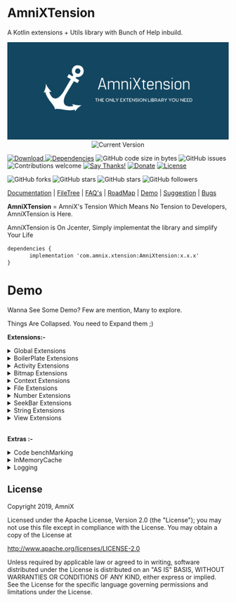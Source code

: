 # AmniXTension
A Kotlin extensions + Utils library with Bunch of Help inbuild. 

<div align="center">
<img src="art/logo.png" alt="AmniXTension" />
<br/>
<img src="https://img.shields.io/bintray/v/amnix/AmniXUtils/AmniXtension.svg?color=%23134660&label=Latest%20Version%20&style=for-the-badge" alt="Current Version">
</div>


[ ![Download](https://api.bintray.com/packages/amnix/AmniXUtils/AmniXtension/images/download.svg) ](https://bintray.com/amnix/AmniXUtils/AmniXtension/_latestVersion)
[![Dependencies](https://camo.githubusercontent.com/6266857d1c53194119edf1d9aafae7a4b301fa16/68747470733a2f2f696d672e736869656c64732e696f2f62616467652f646570656e64656e636965732d7570253230746f253230646174652d627269676874677265656e2e737667)]()
![GitHub code size in bytes](https://img.shields.io/github/languages/code-size/AmniX/AmniXtension.svg)
![GitHub issues](https://img.shields.io/github/issues-raw/AmniX/AmniXtension.svg)
![Contributions welcome](https://img.shields.io/badge/contributions-welcome-orange.svg)
[![Say Thanks!](https://img.shields.io/badge/Say%20Thanks-!-1EAEDB.svg)](https://saythanks.io/to/AmniX)
[![Donate](https://img.shields.io/badge/$-donate-ff69b4.svg?maxAge=2592000&amp;style=flat)](https://www.paypal.me/amnixtonk)
[![License](https://img.shields.io/badge/license-Apache%202-blue.svg)](http://www.apache.org/licenses/LICENSE-2.0)

![GitHub forks](https://img.shields.io/github/forks/AmniX/AmniXtension.svg?style=social)
![GitHub stars](https://img.shields.io/github/stars/AmniX/AmniXtension.svg?style=social)
![GitHub stars](https://img.shields.io/github/watchers/AmniX/AmniXtension.svg?style=social)
![GitHub followers](https://img.shields.io/github/followers/AmniX.svg?style=social)


[Documentation](docs/-amni-xtension/index.md) |
[FileTree](docs/fileTree.md) | [FAQ's](#) | [RoadMap](#) |
[Demo](https://github.com/AmniX/AmniXTension#demo) |
[Suggestion](https://github.com/AmniX/AmniXTension/issues/new) |
[Bugs](https://github.com/AmniX/AmniXTension/issues)

**AmniXTension** = AmniX's Tension Which Means No Tension to Developers, AmniXTension is Here.

AmniXTension is On Jcenter, Simply implementat the library and simplify Your Life

 ```
 dependencies {
        implementation 'com.amnix.xtension:AmniXtension:x.x.x'  
 }
 ```
 
# Demo
Wanna See Some Demo? Few are mention, Many to explore. 

Things Are Collapsed. You need to Expand them ;)

**Extensions:-**

<details><summary>Global Extensions</summary>
<p>

**Global Extensions Means You can Use them Anywhere**

```kotlin
async{
    // Some Code Which Will Run in a Worker Thread
    // Caution : Make sure you don't do some context related stuff in async, It may cause an memory leak
}

asyncAwait({
    // Some Code Which Will Run in a Worker Thread
    // Caution : Make sure you don't do some context related stuff in async, It may cause an memory leak
    result // Keep the Result in Last Line, You Will Receive it in Await Block Magically. 
},{
    // Some Code Will be Executed After Async Block
    // You Will Receive Result Passed From Asycn Block Last line
})

tryOrIgnore{
    // Code Here Which Can be throw Exception but App Won't Crash At All
}

tryAndCatch({
    // Try Code
},{
    // catch Exception
},{
    // Optional Finally Block
})

if(guardRun{
    //Run Code in Guarded Way
}){
    //Code There If Above Code Executed Without Any Exception
}

closeSafely(inputStream, outputStream) // Clode Streams Safely and prevent any memory leak

if(isDeviceRooted()){
    // Alert User that Few Features are disable Because You have Rooted Device
}

val date = currentDate()

runOnUiThread{
    // Run Your Code On UI thread Without the Activity Object
}

putInMemory("key",value) // Put Anything In Memory For Later Use
val value = getFromMemory("key") // Get Your Saved Value from Memory


```

</p>
</details>

<details><summary>BoilerPlate Extensions</summary>
<p>

```kotlin
surfaceView.setupCamera{
    it.startPreview()
}

textureView.setupCamera{
    it.startPreview()
}
```

</p>
</details>

<details><summary>Activity Extensions</summary>
<p>

```kotlin

requestPermission(Manifest.permission.CAMERA){
  //No need to check if the Permission Grated Already Or Not, We Will do it for you. Just Place the code in [onResult] Block, We will Execute it SomeHow.
    if(it){
        // Yay, We have Permission to start the Camera
    }else{
        // Alas, We Don't have Permission to Start The Camera, Ask User to disable the feature
    }
}

getStatusBarHeight()
getNavigationBarSize()

setStatusBarColor()
setNavigationBarColor()
setNavigationBarDividerColor()

onViewInflated{
    // Code On View Inflated 
    // Mimics the ViewTreeObserver/globalLayoutListener
}

getRootView()

```

</p>
</details>


<details><summary>Bitmap Extensions</summary>
<p>

```kotlin

Bitmap.save("/path/..../image.jpg")
Bitmap.saveAsync("/path/..../image.jpg")

val pixel = bitmap[x,y]
bitmap[x,y] = Color.WHITE

val base64 = bitmap.toBase64()
val resized = bitmap.resize(20,40)
val rotated = bitmap.rotateTo(90)
val round = bitmap.toRound()
val roundCorner = bitmap.toRoundCorner()
val grey = bitmap.toGrayScale()
val byteArray = bitmap.toByteArray

val compressed = bitmap.compressBySampleSize(400,500)
val compressedQuality = bitmap.compressByQuality(80)
```

</p>
</details>

<details><summary>Context Extensions</summary>
<p>

```kotlin
val screenWidth = context.screenWidth
val screenHeight = context.screenHeight

context.showToast()
context.showToastHard()
context.showConfirmationDialog()
context.showSinglePicker()
context.showMultiPicker()
context.showDatePicker()
context.showTimePicker()

context.isGPSEnable()
context.isNetworkAvailable()
context.isAppInstalled()
context.isIntentResolvable()
context.checkSelfPermissions()

context.getAndroidID()
context.getDeviceID()
context.getIMEI()

context.requestMediaScanner()

context.vibrate()

context.startApp()
context.startActivity()
context.startService()
context.startApp()

context.getAllImages()
context.getAllVideos()
context.getAllAudios()

context.getActivityManager()
context.getAlarmManager()
context.getAudioManager()
context.getClipboardManager()
context.getConnectivityManager()
context.getKeyguardManager()
context.getLocationManager()
context.getNotificationManager()
context.getPowerManager()
context.getSearchManager()
context.getSensorManager()
context.getTelephonyManager()
context.getVibrator()
context.getWifiManager()
context.getWindowManager()
context.getInputMethodManager()
context.getKeyguardManager()
context.getLayoutInflater()
.....And All The...........
......System Service.......
........Are Avaibale.......

```

</p>
</details>

<details><summary>File Extensions</summary>
<p>

```kotlin
val file = File("/a/file/from/anywhere")

val string = file.readToString()
val inputStream = file.open()
val byteArray = file.toByteArray()


file.copy(File("copy to"))
file.move(File("copy to"))
file.deleteAll()

if(file.isImage()){
    //do the Stuff Like Decoding File to image
}

```

</p>
</details>



<details><summary>Number Extensions</summary>
<p>

```kotlin
pxFromSp()
spFromPx()
pxFromDp()
dpFromPx()

40.loop{
    // Loop Till 0 to 40
}

1.toBoolean()
```

</p>
</details>

<details><summary>SeekBar Extensions</summary>
<p>

```kotlin
seekBar.setOnSeekBarChangeListener(
    onProgressChanged={seek,progress,fromUser->

})
```

</p>
</details>

<details><summary>String Extensions</summary>
<p>

```kotlin
encodeToBase64()
decodeToBase64()

toCamelCase()
toTitleCase()

encryptAES("mySecretKey")
decryptAES("mySecretKey")

encodeToBinary()
deCodeToBinary()
```

</p>
</details>

<details><summary>View Extensions</summary>
<p>

```kotlin
val bitmap = view.screenshot()

view.setOnSingleClickListener{
    //Prevent Multiple tap from Geeky Users
}

view.fadeIn() // Fade the View In
view.fadeOut() // Fade the View Out

view.showKeyBoard()
view.hideKeyBoard()

setPaddingLeft(40)
setPaddingRight(40)
top
bottom
start
end
Horizontal
setPaddingVertical(40)

setHeight()
setWidth()

isVisible()
isGone()
isInvisible()

getActivity()

```

</p>
</details>


<br/>
 
**Extras :-**



<details><summary>Code benchMarking</summary>
<p>

Want to Know How Much Does You Code takes to Execute? <br/> Let me show
you how you can do the same Easily.

```kotlin
val bench = BenchMarkUtils()

Your Code Goes Here
And Maybe Here Too
And Might Be Here Too...


val time = bench.dump() // Dumps The Time to Logcat and Returns The Same Too
//Now Check the Logcat With Tha Class name Tag and You will see the Results

```

</p>
</details>

<details><summary>InMemoryCache</summary>
<p>

Keep AnyThing In Memory and Access From Anywhere Easily

```kotlin
val myData = "HelloData"

InMemoryCache.put("data",myData)

val data = InMemoryCache.get("data")

InMemoryCache.clear()

More Methods To Explore.

```

</p>
</details>

<details><summary>Logging</summary>
<p>

Logging is Simple Now, Auto TAGS, Will Embed The Tag From Its Invoked
Class Name Automatically.

```kotlin
AmniXtension.isLoggingEnabled = true // Sets The Logging Enable Or Disable

L.d("Hello", 400, object, model, anything)
L.e("Hello", 400, object, model, anything)
L.i("Hello", 400, object, model, anything)
L.w("Hello", 400, object, model, anything)
L.v("Hello", 400, object, model, anything)
L.json(jsonObject) // Log Josn With Beautification

L.wtf(exception)

```

</p>
</details>

## License
Copyright 2019, AmniX

Licensed under the Apache License, Version 2.0 (the "License");
you may not use this file except in compliance with the License.
You may obtain a copy of the License at

http://www.apache.org/licenses/LICENSE-2.0

Unless required by applicable law or agreed to in writing, software
distributed under the License is distributed on an "AS IS" BASIS,
WITHOUT WARRANTIES OR CONDITIONS OF ANY KIND, either express or implied.
See the License for the specific language governing permissions and
limitations under the License.
